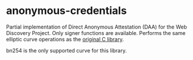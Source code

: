 # anonymous-credentials

Partial implementation of Direct Anonymous Attestation (DAA) for the Web Discovery Project. Only signer functions are available. Performs the same elliptic curve operations as the [original C library](https://github.com/whotracksme/anonymous-credentials).

bn254 is the only supported curve for this library.
